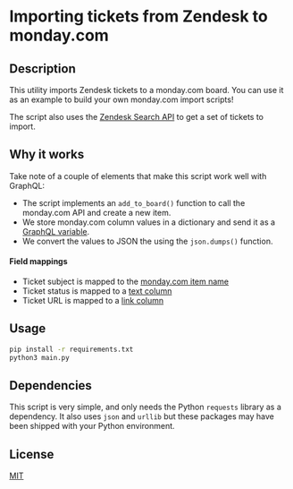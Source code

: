 # Importing tickets from Zendesk to monday.com

## Description

This utility imports Zendesk tickets to a monday.com board. You can use it as an example to build your own monday.com import scripts!

The script also uses the [Zendesk Search API](https://developer.zendesk.com/rest_api/docs/support/search#search) to get a set of tickets to import.

## Why it works

Take note of a couple of elements that make this script work well with GraphQL: 
+ The script implements an `add_to_board()` function to call the monday.com API and create a new item. 
+ We store monday.com column values in a dictionary and send it as a [GraphQL variable](https://graphql.org/learn/queries/#variables). 
+ We convert the values to JSON the using the `json.dumps()` function.

#### Field mappings

+ Ticket subject is mapped to the [monday.com item name](https://monday.com/developers/v2#column-values-section-name)
+ Ticket status is mapped to a [text column](https://monday.com/developers/v2#column-values-section-text)
+ Ticket URL is mapped to a [link column](https://monday.com/developers/v2#column-values-section-link)

## Usage

```bash
pip install -r requirements.txt
python3 main.py
```

## Dependencies

This script is very simple, and only needs the Python `requests` library as a dependency. It also uses `json` and `urllib` but these packages may have been shipped with your Python environment.

## License

[MIT](https://choosealicense.com/licenses/mit/)
